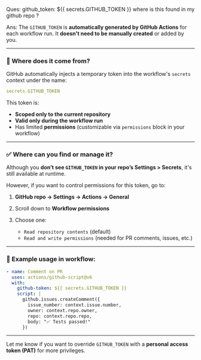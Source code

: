 Ques: github_token: ${{ secrets.GITHUB_TOKEN }}
where is this found in my github repo ?

Ans:
The `GITHUB_TOKEN` is **automatically generated by GitHub Actions** for each workflow run. It **doesn't need to be manually created** or added by you.

---

### 🔐 Where does it come from?

GitHub automatically injects a temporary token into the workflow's `secrets` context under the name:

```yaml
secrets.GITHUB_TOKEN
```

This token is:

* **Scoped only to the current repository**
* **Valid only during the workflow run**
* Has limited **permissions** (customizable via `permissions` block in your workflow)

---

### ✅ Where can you find or manage it?

Although you **don’t see `GITHUB_TOKEN` in your repo’s Settings > Secrets**, it's still available at runtime.

However, if you want to control permissions for this token, go to:

1. **GitHub repo → Settings → Actions → General**
2. Scroll down to **Workflow permissions**
3. Choose one:

    * `Read repository contents` (default)
    * `Read and write permissions` (needed for PR comments, issues, etc.)

---

### 📌 Example usage in workflow:

```yaml
- name: Comment on PR
  uses: actions/github-script@v6
  with:
    github-token: ${{ secrets.GITHUB_TOKEN }}
    script: |
      github.issues.createComment({
        issue_number: context.issue.number,
        owner: context.repo.owner,
        repo: context.repo.repo,
        body: "✅ Tests passed!"
      })
```

---

Let me know if you want to override `GITHUB_TOKEN` with a **personal access token (PAT)** for more privileges.
